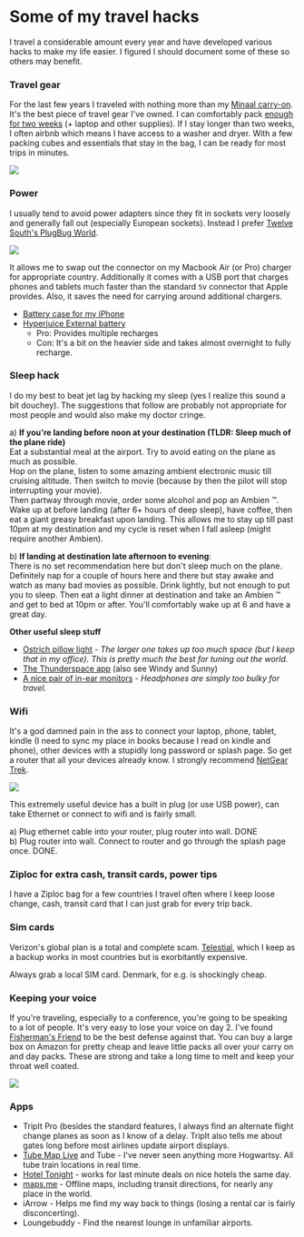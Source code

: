 
# Some of my travel hacks

I travel a considerable amount every year and have developed various hacks to make my life easier. I figured I should document some of these so others may benefit.

### Travel gear
For the last few years I traveled with nothing more than my [Minaal  carry-on](http://www.minaal.com/products/minaal-carry-on-bag). It's the best piece of travel gear I've owned. I can comfortably pack [enough for two weeks](https://www.youtube.com/watch?v=m3J3nnRrsa8) (+ laptop and other supplies). If I stay longer than two weeks, I often airbnb which means I have access to a washer and dryer. With a few packing cubes and essentials that stay in the bag, I can be ready for most trips in minutes.

![](http://i.imgur.com/xNUpvIL.jpg)

### __Power__  
I usually tend to avoid power adapters since they fit in sockets very loosely and generally fall out (especially European sockets). Instead I prefer [Twelve South's PlugBug World](https://www.twelvesouth.com/product/plugbug-world). 

![](http://i.imgur.com/QdDbP8u.jpg)

It allows me to swap out the connector on my Macbook Air (or Pro) charger for appropriate country. Additionally it comes with a USB port that charges phones and tablets much faster than the standard `5`v connector that Apple provides. Also, it saves the need for carrying around additional chargers.
* [Battery case for my iPhone](http://www.amazon.com/gp/product/B00QG4YYWY)
* [Hyperjuice External battery](http://www.hypershop.com/products/hyperjuice-plug-18000mah-usb-battery-pack)
    - Pro: Provides multiple recharges
    - Con: It's a bit on the heavier side and takes almost overnight to fully recharge.

### __Sleep hack__  
I do my best to beat jet lag by hacking my sleep (yes I realize this sound a bit douchey). The suggestions that follow are probably not appropriate for most people and would also make my doctor cringe.

a) **If you're landing before noon at your destination (TLDR: Sleep much of the plane ride)**  
Eat a substantial meal at the airport. Try to avoid eating on the plane as much as possible.  
Hop on the plane, listen to some amazing ambient electronic music till cruising altitude. Then switch to movie (because by then the pilot will stop interrupting your movie).   
Then partway through movie, order some alcohol and pop an Ambien ™. 
Wake up at before landing (after 6+ hours of deep sleep), have coffee, then eat a giant greasy breakfast upon landing. 
This allows me to stay up till past 10pm at my destination and my cycle is reset when I fall asleep (might require another Ambien).

b) **If landing at destination late afternoon to evening**:  
There is no set recommendation here but don't sleep much on the plane. 
Definitely nap for a couple of hours here and there but stay awake and watch as many bad movies as possible. Drink lightly, but not enough to put you to sleep.
Then eat a light dinner at destination and take an Ambien ™ and get to bed at 10pm or after. You'll comfortably wake up at 6 and have a great day.

**Other useful sleep stuff**

* [Ostrich pillow light](http://www.ostrichpillow.com/ostrich-pillow-light/) - _The larger one takes up too much space (but I keep that in my office). This is pretty much the best for tuning out the world._
* [The Thunderspace app](http://thunderspace.me/) (also see Windy and Sunny)
* [A nice pair of in-ear monitors](http://www.earphonesolutions.com/westone-w50.html) - _Headphones are simply too bulky for travel._


### __Wifi__  

It's a god damned pain in the ass to connect your laptop, phone, tablet, kindle (I need to sync my place in books because I read on kindle and phone), other devices with a stupidly long password or splash page. So get a router that all your devices already know. I strongly recommend [NetGear Trek](http://www.amazon.com/gp/product/B00HQ883T4). 

![](http://core0.staticworld.net/images/article/2014/05/netgear_trek-100266044-large.png)

This extremely useful device has a built in plug (or use USB power), can take Ethernet or connect to wifi and is fairly small.

a) Plug ethernet cable into your router, plug router into wall. DONE  
b) Plug router into wall. Connect to router and go through the splash page once. DONE.


### Ziploc for extra cash, transit cards, power tips

I have a Ziploc bag for a few countries I travel often where I keep loose change, cash, transit card that I can just grab for every trip back. 

### Sim cards

Verizon's global plan is a total and complete scam. [Telestial](http://www.telestial.com/), which I keep as a backup works in most countries but is exorbitantly expensive. 

Always grab a local SIM card. Denmark, for e.g. is shockingly cheap. 

### __Keeping your voice__  

If you're traveling, especially to a conference, you're going to be speaking to a lot of people. It's very easy to lose your voice on day 2. I've found [Fisherman's Friend](http://www.amazon.com/gp/product/B000UD4YSQ) to be the best defense against that. You can buy a large box on Amazon for pretty cheap and leave little packs all over your carry on and day packs. These are strong and take a long time to melt and keep your throat well coated.

![](https://farm1.staticflickr.com/586/21780360192_c8eae9754a_k.jpg)
### Apps

* TripIt Pro (besides the standard features, I always find an alternate flight change planes as soon as I know of a delay. TripIt also tells me about gates long before most airlines update airport displays.
* [Tube Map Live](http://tubemaplive.co/) and Tube - I've never seen anything more Hogwartsy. All tube train locations in real time.
* [Hotel Tonight](https://www.hoteltonight.com/) - works for last minute deals on nice hotels the same day. 
* [maps.me](http://maps.me/en/home) - Offline maps, including transit directions, for nearly any place in the world. 
* iArrow - Helps me find my way back to things (losing a rental car is fairly disconcerting).
* Loungebuddy - Find the nearest lounge in unfamiliar airports.
